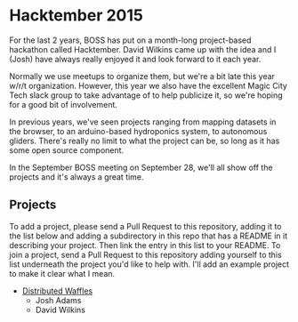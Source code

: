 # Hacktember 2015

For the last 2 years, BOSS has put on a month-long project-based hackathon
called Hacktember.  David Wilkins came up with the idea and I (Josh) have always
really enjoyed it and look forward to it each year.

Normally we use meetups to organize them, but we're a bit late this year w/r/t
organization.  However, this year we also have the excellent Magic City Tech
slack group to take advantage of to help publicize it, so we're hoping for a
good bit of involvement.

In previous years, we've seen projects ranging from mapping datasets in the
browser, to an arduino-based hydroponics system, to autonomous gliders.  There's
really no limit to what the project can be, so long as it has some open source
component.

In the September BOSS meeting on September 28, we'll all show off the projects
and it's always a great time.

## Projects

To add a project, please send a Pull Request to this repository, adding it to
the list below and adding a subdirectory in this repo that has a README in it
describing your project.  Then link the entry in this list to your README.  To
join a project, send a Pull Request to this repository adding yourself to this
list underneath the project you'd like to help with.  I'll add an example
project to make it clear what I mean.

- [Distributed Waffles](./distributed_waffles)
  - Josh Adams
  - David Wilkins
